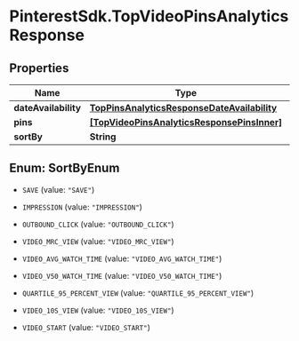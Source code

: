 # PinterestSdk.TopVideoPinsAnalyticsResponse

## Properties

Name | Type | Description | Notes
------------ | ------------- | ------------- | -------------
**dateAvailability** | [**TopPinsAnalyticsResponseDateAvailability**](TopPinsAnalyticsResponseDateAvailability.md) |  | [optional] 
**pins** | [**[TopVideoPinsAnalyticsResponsePinsInner]**](TopVideoPinsAnalyticsResponsePinsInner.md) |  | [optional] 
**sortBy** | **String** |  | [optional] 



## Enum: SortByEnum


* `SAVE` (value: `"SAVE"`)

* `IMPRESSION` (value: `"IMPRESSION"`)

* `OUTBOUND_CLICK` (value: `"OUTBOUND_CLICK"`)

* `VIDEO_MRC_VIEW` (value: `"VIDEO_MRC_VIEW"`)

* `VIDEO_AVG_WATCH_TIME` (value: `"VIDEO_AVG_WATCH_TIME"`)

* `VIDEO_V50_WATCH_TIME` (value: `"VIDEO_V50_WATCH_TIME"`)

* `QUARTILE_95_PERCENT_VIEW` (value: `"QUARTILE_95_PERCENT_VIEW"`)

* `VIDEO_10S_VIEW` (value: `"VIDEO_10S_VIEW"`)

* `VIDEO_START` (value: `"VIDEO_START"`)




